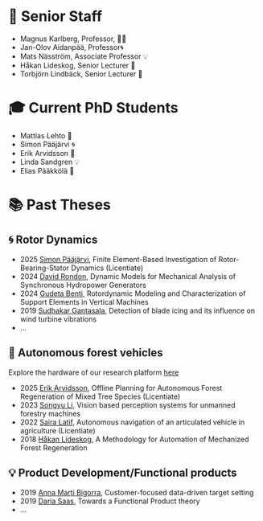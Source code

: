 # 🔬 Senior Staff

- Magnus Karlberg, Professor, 🚜💡
- Jan-Olov Aidanpää, Professor🌀 
- Mats Näsström, Associate Professor 💡
- Håkan Lideskog, Senior Lecturer 🚜
- Torbjörn Lindbäck, Senior Lecturer 🚜

# 🎓 Current PhD Students

- Mattias Lehto 🚜
- Simon Pääjärvi 🌀 
- Erik Arvidsson 🚜
- Linda Sandgren 💡
- Elias Pääkkölä 🚜


# 📚 Past Theses
## 🌀 Rotor Dynamics
- 2025 [Simon Pääjärvi](https://urn.kb.se/resolve?urn=urn:nbn:se:ltu:diva-111534), Finite Element-Based Investigation of Rotor-Bearing-Stator Dynamics (Licentiate)
- 2024 [David Rondon](https://urn.kb.se/resolve?urn=urn:nbn:se:ltu:diva-105169), Dynamic Models for Mechanical Analysis of Synchronous Hydropower Generators
- 2024 [Gudeta Benti](https://urn.kb.se/resolve?urn=urn:nbn:se:ltu:diva-105194), Rotordynamic Modeling and Characterization of Support Elements in Vertical Machines
- 2019 [Sudhakar Gantasala](https://urn.kb.se/resolve?urn=urn:nbn:se:ltu:diva-76460), Detection of blade icing and its influence on wind turbine vibrations
- ...

## 🚜 Autonomous forest vehicles
Explore the hardware of our research platform [here](Autonomous_forest_vehicles/Categorized_Hardware_List.md)
- 2025 [Erik Arvidsson](https://urn.kb.se/resolve?urn=urn:nbn:se:ltu:diva-112256), Offline Planning for Autonomous Forest Regeneration of Mixed Tree Species (Licentiate)
- 2023 [Songyu Li](https://urn.kb.se/resolve?urn=urn:nbn:se:ltu:diva-101829), Vision based perception systems for unmanned forestry machines
- 2022 [Saira Latif](https://urn.kb.se/resolve?urn=urn:nbn:se:ltu:diva-92246), Autonomous navigation of an articulated vehicle in agriculture (Licentiate)
- 2018 [Håkan Lideskog](https://urn.kb.se/resolve?urn=urn:nbn:se:ltu:diva-68031), A Methodology for Automation of Mechanized Forest Regeneration

## 💡 Product Development/Functional products
- 2019 [Anna Marti Bigorra](https://urn.kb.se/resolve?urn=urn:nbn:se:ltu:diva-72655), Customer-focused data-driven target setting
- 2019 [Daria Saas](https://urn.kb.se/resolve?urn=urn:nbn:se:ltu:diva-73246), Towards a Functional Product theory
- ...
